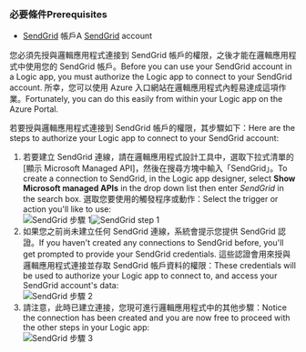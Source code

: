 ### <a name="prerequisites"></a><span data-ttu-id="9573c-101">必要條件</span><span class="sxs-lookup"><span data-stu-id="9573c-101">Prerequisites</span></span>
* <span data-ttu-id="9573c-102">[SendGrid](https://www.SendGrid.com/) 帳戶</span><span class="sxs-lookup"><span data-stu-id="9573c-102">A [SendGrid](https://www.SendGrid.com/) account</span></span> 

<span data-ttu-id="9573c-103">您必須先授與邏輯應用程式連接到 SendGrid 帳戶的權限，之後才能在邏輯應用程式中使用您的 SendGrid 帳戶。</span><span class="sxs-lookup"><span data-stu-id="9573c-103">Before you can use your SendGrid account in a Logic app, you must authorize the Logic app to connect to your SendGrid account.</span></span> <span data-ttu-id="9573c-104">所幸，您可以使用 Azure 入口網站在邏輯應用程式內輕易達成這項作業。</span><span class="sxs-lookup"><span data-stu-id="9573c-104">Fortunately, you can do this easily from within your Logic app on the Azure Portal.</span></span> 

<span data-ttu-id="9573c-105">若要授與邏輯應用程式連接到 SendGrid 帳戶的權限，其步驟如下：</span><span class="sxs-lookup"><span data-stu-id="9573c-105">Here are the steps to authorize your Logic app to connect to your SendGrid account:</span></span>

1. <span data-ttu-id="9573c-106">若要建立 SendGrid 連線，請在邏輯應用程式設計工具中，選取下拉式清單的 [顯示 Microsoft Managed API]，然後在搜尋方塊中輸入「SendGrid」。</span><span class="sxs-lookup"><span data-stu-id="9573c-106">To create a connection to SendGrid, in the Logic app designer, select **Show Microsoft managed APIs** in the drop down list then enter *SendGrid* in the search box.</span></span> <span data-ttu-id="9573c-107">選取您要使用的觸發程序或動作：</span><span class="sxs-lookup"><span data-stu-id="9573c-107">Select the trigger or action you'll like to use:</span></span>  
   <span data-ttu-id="9573c-108">![SendGrid 步驟 1](./media/connectors-create-api-sendgrid/sendgrid-1.png)</span><span class="sxs-lookup"><span data-stu-id="9573c-108">![SendGrid step 1](./media/connectors-create-api-sendgrid/sendgrid-1.png)</span></span>
2. <span data-ttu-id="9573c-109">如果您之前尚未建立任何 SendGrid 連線，系統會提示您提供 SendGrid 認證。</span><span class="sxs-lookup"><span data-stu-id="9573c-109">If you haven't created any connections to SendGrid before, you'll get prompted to provide your SendGrid credentials.</span></span> <span data-ttu-id="9573c-110">這些認證會用來授與邏輯應用程式連接並存取 SendGrid 帳戶資料的權限：</span><span class="sxs-lookup"><span data-stu-id="9573c-110">These credentials will be used to authorize your Logic app to connect to, and access your SendGrid account's data:</span></span>  
   ![SendGrid 步驟 2](./media/connectors-create-api-sendgrid/sendgrid-2.png)
3. <span data-ttu-id="9573c-112">請注意，此時已建立連接，您現可進行邏輯應用程式中的其他步驟：</span><span class="sxs-lookup"><span data-stu-id="9573c-112">Notice the connection has been created and you are now free to proceed with the other steps in your Logic app:</span></span>  
   ![SendGrid 步驟 3](./media/connectors-create-api-sendgrid/sendgrid-3.png)   

